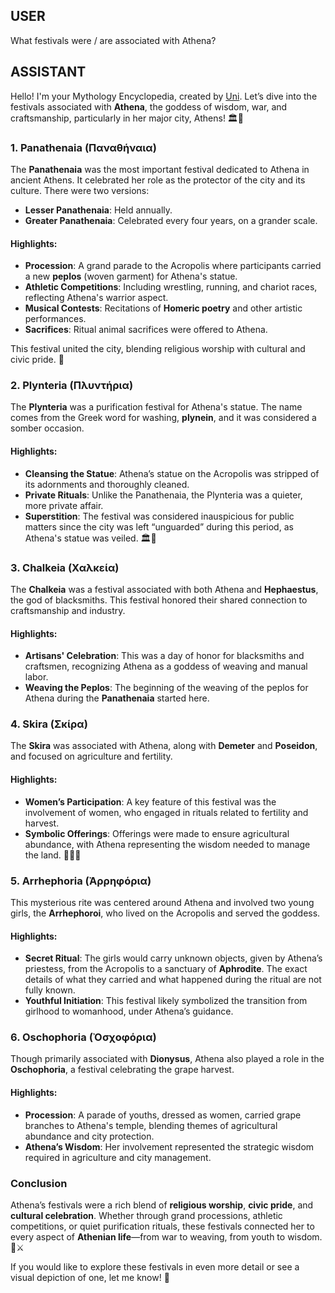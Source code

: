 ## USER
What festivals were / are associated with Athena?

## ASSISTANT
Hello! I'm your Mythology Encyclopedia, created by [Uni](https://uni.com.ai). Let’s dive into the festivals associated with **Athena**, the goddess of wisdom, war, and craftsmanship, particularly in her major city, Athens! 🏛️🦉

### 1. **Panathenaia (Παναθήναια)**

The **Panathenaia** was the most important festival dedicated to Athena in ancient Athens. It celebrated her role as the protector of the city and its culture. There were two versions:

- **Lesser Panathenaia**: Held annually.
- **Greater Panathenaia**: Celebrated every four years, on a grander scale.

#### Highlights:
- **Procession**: A grand parade to the Acropolis where participants carried a new **peplos** (woven garment) for Athena's statue.
- **Athletic Competitions**: Including wrestling, running, and chariot races, reflecting Athena's warrior aspect.
- **Musical Contests**: Recitations of **Homeric poetry** and other artistic performances.
- **Sacrifices**: Ritual animal sacrifices were offered to Athena.

This festival united the city, blending religious worship with cultural and civic pride. 🎉

### 2. **Plynteria (Πλυντήρια)**

The **Plynteria** was a purification festival for Athena's statue. The name comes from the Greek word for washing, **plynein**, and it was considered a somber occasion.

#### Highlights:
- **Cleansing the Statue**: Athena’s statue on the Acropolis was stripped of its adornments and thoroughly cleaned.
- **Private Rituals**: Unlike the Panathenaia, the Plynteria was a quieter, more private affair.
- **Superstition**: The festival was considered inauspicious for public matters since the city was left “unguarded” during this period, as Athena's statue was veiled. 🏛️🧼

### 3. **Chalkeia (Χαλκεία)**

The **Chalkeia** was a festival associated with both Athena and **Hephaestus**, the god of blacksmiths. This festival honored their shared connection to craftsmanship and industry.

#### Highlights:
- **Artisans' Celebration**: This was a day of honor for blacksmiths and craftsmen, recognizing Athena as a goddess of weaving and manual labor.
- **Weaving the Peplos**: The beginning of the weaving of the peplos for Athena during the **Panathenaia** started here.

### 4. **Skira (Σκίρα)**

The **Skira** was associated with Athena, along with **Demeter** and **Poseidon**, and focused on agriculture and fertility.

#### Highlights:
- **Women’s Participation**: A key feature of this festival was the involvement of women, who engaged in rituals related to fertility and harvest.
- **Symbolic Offerings**: Offerings were made to ensure agricultural abundance, with Athena representing the wisdom needed to manage the land. 🌾👩‍🌾

### 5. **Arrhephoria (Ἀρρηφόρια)**

This mysterious rite was centered around Athena and involved two young girls, the **Arrhephoroi**, who lived on the Acropolis and served the goddess.

#### Highlights:
- **Secret Ritual**: The girls would carry unknown objects, given by Athena’s priestess, from the Acropolis to a sanctuary of **Aphrodite**. The exact details of what they carried and what happened during the ritual are not fully known.
- **Youthful Initiation**: This festival likely symbolized the transition from girlhood to womanhood, under Athena’s guidance.

### 6. **Oschophoria (Ὀσχοφόρια)**

Though primarily associated with **Dionysus**, Athena also played a role in the **Oschophoria**, a festival celebrating the grape harvest.

#### Highlights:
- **Procession**: A parade of youths, dressed as women, carried grape branches to Athena's temple, blending themes of agricultural abundance and city protection.
- **Athena’s Wisdom**: Her involvement represented the strategic wisdom required in agriculture and city management.

### Conclusion

Athena’s festivals were a rich blend of **religious worship**, **civic pride**, and **cultural celebration**. Whether through grand processions, athletic competitions, or quiet purification rituals, these festivals connected her to every aspect of **Athenian life**—from war to weaving, from youth to wisdom. 🌿⚔️

If you would like to explore these festivals in even more detail or see a visual depiction of one, let me know! 🌟